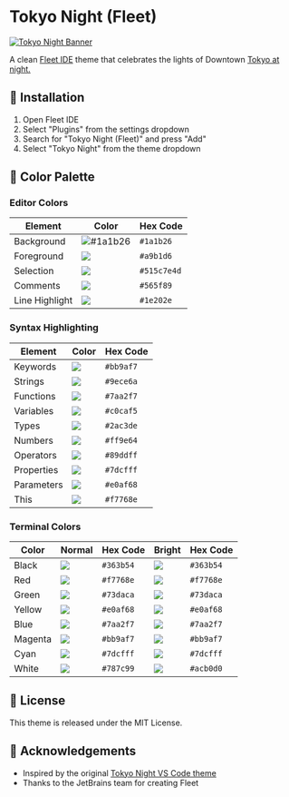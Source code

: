 # Tokyo Night (Fleet)

[![Tokyo Night Banner](https://images2.imgbox.com/85/ac/fpbtRAsS_o.png)](https://imgbox.com/fpbtRAsS)

A clean [Fleet IDE](https://jetbrains.com/fleet) theme that celebrates the lights of Downtown [Tokyo at night.](https://www.google.com/search?q=tokyo+night)

## 🚀 Installation

1. Open Fleet IDE
2. Select "Plugins" from the settings dropdown
3. Search for "Tokyo Night (Fleet)" and press "Add"
4. Select "Tokyo Night" from the theme dropdown

## 🎨 Color Palette

### Editor Colors

| Element | Color | Hex Code |
|---------|-------|----------|
| Background | ![#1a1b26](https://place-hold.it/15/1a1b26/1a1b26?text=+) | `#1a1b26` |
| Foreground | ![](https://place-hold.it/15/a9b1d6/a9b1d6?text=+) | `#a9b1d6` |
| Selection | ![](https://place-hold.it/15/515c7e/515c7e?text=+) | `#515c7e4d` |
| Comments | ![](https://place-hold.it/15/565f89/565f89?text=+) | `#565f89` |
| Line Highlight | ![](https://place-hold.it/15/1e202e/1e202e?text=+) | `#1e202e` |

### Syntax Highlighting

| Element | Color | Hex Code |
|---------|-------|----------|
| Keywords | ![](https://place-hold.it/15/bb9af7/bb9af7?text=+) | `#bb9af7` |
| Strings | ![](https://place-hold.it/15/9ece6a/9ece6a?text=+) | `#9ece6a` |
| Functions | ![](https://place-hold.it/15/7aa2f7/7aa2f7?text=+) | `#7aa2f7` |
| Variables | ![](https://place-hold.it/15/c0caf5/c0caf5?text=+) | `#c0caf5` |
| Types | ![](https://place-hold.it/15/2ac3de/2ac3de?text=+) | `#2ac3de` |
| Numbers | ![](https://place-hold.it/15/ff9e64/ff9e64?text=+) | `#ff9e64` |
| Operators | ![](https://place-hold.it/15/89ddff/89ddff?text=+) | `#89ddff` |
| Properties | ![](https://place-hold.it/15/7dcfff/7dcfff?text=+) | `#7dcfff` |
| Parameters | ![](https://place-hold.it/15/e0af68/e0af68?text=+) | `#e0af68` |
| This | ![](https://place-hold.it/15/f7768e/f7768e?text=+) | `#f7768e` |

### Terminal Colors

| Color | Normal | Hex Code | Bright | Hex Code |
|-------|--------|----------|--------|----------|
| Black | ![](https://place-hold.it/15/363b54/363b54?text=+) | `#363b54` | ![](https://place-hold.it/15/363b54/363b54?text=+) | `#363b54` |
| Red | ![](https://place-hold.it/15/f7768e/f7768e?text=+) | `#f7768e` | ![](https://place-hold.it/15/f7768e/f7768e?text=+) | `#f7768e` |
| Green | ![](https://place-hold.it/15/73daca/73daca?text=+) | `#73daca` | ![](https://place-hold.it/15/73daca/73daca?text=+) | `#73daca` |
| Yellow | ![](https://place-hold.it/15/e0af68/e0af68?text=+) | `#e0af68` | ![](https://place-hold.it/15/e0af68/e0af68?text=+) | `#e0af68` |
| Blue | ![](https://place-hold.it/15/7aa2f7/7aa2f7?text=+) | `#7aa2f7` | ![](https://place-hold.it/15/7aa2f7/7aa2f7?text=+) | `#7aa2f7` |
| Magenta | ![](https://place-hold.it/15/bb9af7/bb9af7?text=+) | `#bb9af7` | ![](https://place-hold.it/15/bb9af7/bb9af7?text=+) | `#bb9af7` |
| Cyan | ![](https://place-hold.it/15/7dcfff/7dcfff?text=+) | `#7dcfff` | ![](https://place-hold.it/15/7dcfff/7dcfff?text=+) | `#7dcfff` |
| White | ![](https://place-hold.it/15/787c99/787c99?text=+) | `#787c99` | ![](https://place-hold.it/15/acb0d0/acb0d0?text=+) | `#acb0d0` |

## 📜 License

This theme is released under the MIT License.

## 🙏 Acknowledgements

- Inspired by the original [Tokyo Night VS Code theme](https://github.com/enkia/tokyo-night-vscode-theme)
- Thanks to the JetBrains team for creating Fleet
